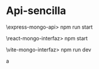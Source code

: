 # Api-sencilla


\express-mongo-api> npm run start  

\react-mongo-interfaz> npm start

\vite-mongo-interfaz> npm run dev

a